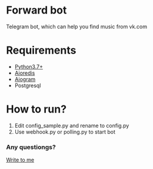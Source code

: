 # Forward bot
Telegram bot, which can help you find music from vk.com
# Requirements
- [Python3.7+](https://www.python.org/downloads/)
- [Aioredis](https://github.com/aio-libs/aioredis)
- [Aiogram](https://github.com/aiogram/aiogram)
- Postgresql
# How to run?
1. Edit config_sample.py and rename to config.py
2. Use webhook.py or polling.py to start bot
### Any questiongs?
[Write to me](https://t.me/RavenFaus)
